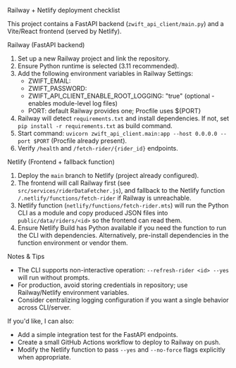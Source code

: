 Railway + Netlify deployment checklist

This project contains a FastAPI backend (`zwift_api_client/main.py`) and a Vite/React frontend (served by Netlify).

Railway (FastAPI backend)

1. Set up a new Railway project and link the repository.
2. Ensure Python runtime is selected (3.11 recommended).
3. Add the following environment variables in Railway Settings:
   - ZWIFT_EMAIL: <zwift login email>
   - ZWIFT_PASSWORD: <zwift password>
   - ZWIFT_API_CLIENT_ENABLE_ROOT_LOGGING: "true" (optional - enables module-level log files)
   - PORT: default Railway provides one; Procfile uses ${PORT}
4. Railway will detect `requirements.txt` and install dependencies. If not, set `pip install -r requirements.txt` as build command.
5. Start command: `uvicorn zwift_api_client.main:app --host 0.0.0.0 --port $PORT` (Procfile already present).
6. Verify `/health` and `/fetch-rider/{rider_id}` endpoints.

Netlify (Frontend + fallback function)

1. Deploy the `main` branch to Netlify (project already configured).
2. The frontend will call Railway first (see `src/services/riderDataFetcher.js`), and fallback to the Netlify function `/.netlify/functions/fetch-rider` if Railway is unreachable.
3. Netlify function (`netlify/functions/fetch-rider.mts`) will run the Python CLI as a module and copy produced JSON files into `public/data/riders/<id>` so the frontend can read them.
4. Ensure Netlify Build has Python available if you need the function to run the CLI with dependencies. Alternatively, pre-install dependencies in the function environment or vendor them.

Notes & Tips

- The CLI supports non-interactive operation: `--refresh-rider <id> --yes` will run without prompts.
- For production, avoid storing credentials in repository; use Railway/Netlify environment variables.
- Consider centralizing logging configuration if you want a single behavior across CLI/server.

If you'd like, I can also:
- Add a simple integration test for the FastAPI endpoints.
- Create a small GitHub Actions workflow to deploy to Railway on push.
- Modify the Netlify function to pass `--yes` and `--no-force` flags explicitly when appropriate.
